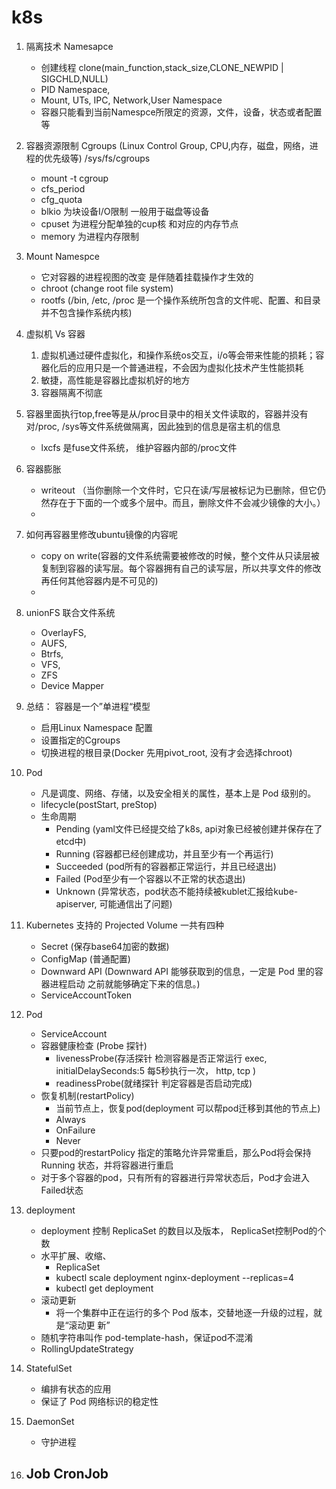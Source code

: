 # k8s

1. 隔离技术 Namesapce 
	- 创建线程 clone(main_function,stack_size,CLONE_NEWPID | SIGCHLD,NULL)
	- PID Namespace, 
	- Mount, UTs, IPC, Network,User Namespace 
	- 容器只能看到当前Namespce所限定的资源，文件，设备，状态或者配置等

2. 容器资源限制 Cgroups (Linux Control Group, CPU,内存，磁盘，网络，进程的优先级等) /sys/fs/cgroups
	- mount -t cgroup
	- cfs_period
	- cfg_quota
	- blkio 为块设备I/O限制 一般用于磁盘等设备
	- cpuset 为进程分配单独的cup核 和对应的内存节点
	- memory 为进程内存限制

3. Mount Namespce 
	- 它对容器的进程视图的改变 是伴随着挂载操作才生效的
	- chroot (change root file system)
	- rootfs (/bin, /etc, /proc 是一个操作系统所包含的文件呢、配置、和目录 并不包含操作系统内核)
	 
4. 虚拟机 Vs 容器
	1. 虚拟机通过硬件虚拟化，和操作系统os交互，i/o等会带来性能的损耗；容器化后的应用只是一个普通进程，不会因为虚拟化技术产生性能损耗
	2. 敏捷，高性能是容器比虚拟机好的地方
	3. 容器隔离不彻底

5. 容器里面执行top,free等是从/proc目录中的相关文件读取的，容器并没有对/proc, /sys等文件系统做隔离，因此独到的信息是宿主机的信息
	- lxcfs 是fuse文件系统， 维护容器内部的/proc文件

6. 容器膨胀
	- writeout （当你删除一个文件时，它只在读/写层被标记为已删除，但它仍然存在于下面的一个或多个层中。而且，删除文件不会减少镜像的大小。）
	- 

7. 如何再容器里修改ubuntu镜像的内容呢
	- copy on write(容器的文件系统需要被修改的时候，整个文件从只读层被复制到容器的读写层。每个容器拥有自己的读写层，所以共享文件的修改再任何其他容器内是不可见的)
	- 	

8. unionFS 联合文件系统
	- OverlayFS, 
	- AUFS, 
	- Btrfs, 
	- VFS, 
	- ZFS 
	- Device Mapper

5. 总结：
	容器是一个”单进程“模型

	- 启用Linux Namespace 配置
	- 设置指定的Cgroups
	- 切换进程的根目录(Docker 先用pivot_root, 没有才会选择chroot)

6. Pod
	- 凡是调度、网络、存储，以及安全相关的属性，基本上是 Pod 级别的。
	- lifecycle(postStart, preStop)
	- 生命周期
		- Pending (yaml文件已经提交给了k8s, api对象已经被创建并保存在了etcd中)
		- Running (容器都已经创建成功，并且至少有一个再运行)
		- Succeeded (pod所有的容器都正常运行，并且已经退出)
		- Failed (Pod至少有一个容器以不正常的状态退出)
		- Unknown (异常状态，pod状态不能持续被kublet汇报给kube-apiserver, 可能通信出了问题)

7. Kubernetes 支持的 Projected Volume 一共有四种
	- Secret (保存base64加密的数据)
	- ConfigMap (普通配置)
	- Downward API (Downward API 能够获取到的信息，一定是 Pod 里的容器进程启动 之前就能够确定下来的信息。)
	- ServiceAccountToken

8. Pod 
	- ServiceAccount
	- 容器健康检查 (Probe 探针)
		- livenessProbe(存活探针 检测容器是否正常运行 exec, initialDelaySeconds:5 每5秒执行一次， http, tcp )
		- readinessProbe(就绪探针 判定容器是否启动完成)
	- 恢复机制(restartPolicy)
		- 当前节点上，恢复pod(deployment 可以帮pod迁移到其他的节点上)
		- Always
		- OnFailure
		- Never
	- 只要pod的restartPolicy 指定的策略允许异常重启，那么Pod将会保持Running 状态，并将容器进行重启
	- 对于多个容器的pod，只有所有的容器进行异常状态后，Pod才会进入Failed状态

9. deployment 
	- deployment 控制 ReplicaSet 的数目以及版本， ReplicaSet控制Pod的个数
	- 水平扩展、收缩、
		- ReplicaSet 
		- kubectl scale deployment nginx-deployment --replicas=4
		- kubectl get deployment 
	- 滚动更新
		- 将一个集群中正在运行的多个 Pod 版本，交替地逐一升级的过程，就是“滚动更
新”
	- 随机字符串叫作 pod-template-hash，保证pod不混淆
	- RollingUpdateStrategy


10. StatefulSet 
	- 编排有状态的应用
	- 保证了 Pod 网络标识的稳定性

11. DaemonSet
	- 守护进程

12. Job CronJob
	- 












